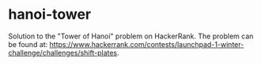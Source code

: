 # hanoi-tower
Solution to the "Tower of Hanoi" problem on HackerRank. The problem can be found at: https://www.hackerrank.com/contests/launchpad-1-winter-challenge/challenges/shift-plates.

